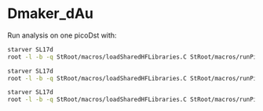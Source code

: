 # Dmaker_dAu

Run analysis on one picoDst with:
```sh
starver SL17d
root -l -b -q StRoot/macros/loadSharedHFLibraries.C StRoot/macros/runPicoD0AnaMakerLocal.C++
```
```sh
starver SL17d
root -l -b -q StRoot/macros/loadSharedHFLibraries.C StRoot/macros/runPicoMixedEvent.C++
```
```sh
starver SL17d
root -l -b -q StRoot/macros/loadSharedHFLibraries.C StRoot/macros/runPicoK0sAnaMakerLocal.C
```


